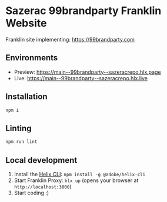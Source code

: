 # Sazerac 99brandparty Franklin Website
Franklin site implementing: https://99brandparty.com

## Environments
- Preview: https://main--99brandparty--sazeracrepo.hlx.page
- Live: https://main--99brandparty--sazeracrepo.hlx.live

## Installation

```sh
npm i
```

## Linting

```sh
npm run lint
```

## Local development

1. Install the [Helix CLI](https://github.com/adobe/helix-cli): `npm install -g @adobe/helix-cli`
1. Start Franklin Proxy: `hlx up` (opens your browser at `http://localhost:3000`)
1. Start coding :)
